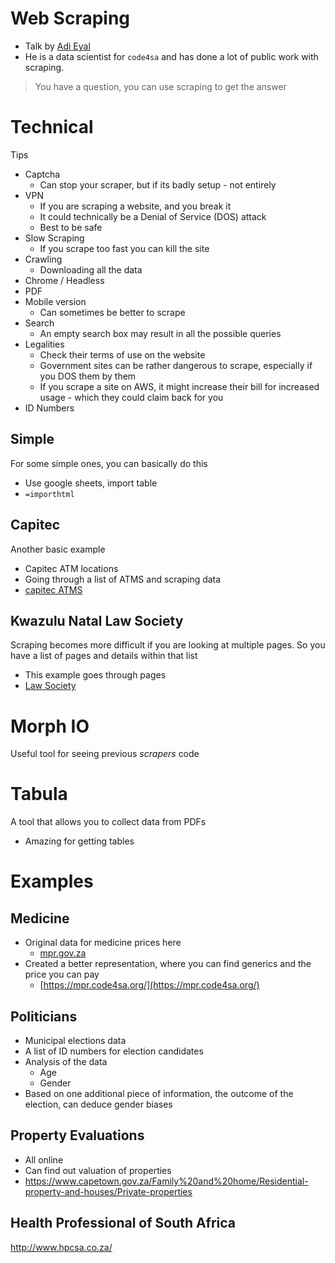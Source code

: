 # Web Scraping
* Talk by [Adi Eyal](https://github.com/adieyal)
* He is a data scientist for `code4sa` and has done a lot of public work with scraping.

> You have a question, you can use scraping to get the answer
# Technical
Tips
* Captcha
    * Can stop your scraper, but if its badly setup - not entirely
* VPN
    * If you are scraping a website, and you break it
    * It could technically be a Denial of Service (DOS) attack
    * Best to be safe
* Slow Scraping
    * If you scrape too fast you can kill the site
* Crawling
    * Downloading all the data
* Chrome / Headless
* PDF
* Mobile version
    * Can sometimes be better to scrape
* Search
    * An empty search box may result in all the possible queries
* Legalities
    * Check their terms of use on the website
    * Government sites can be rather dangerous to scrape, especially if you DOS them by them
    * If you scrape a site on AWS, it might increase their bill for increased usage - which they could claim back for you
* ID Numbers
## Simple
For some simple ones, you can basically do this
* Use google sheets, import table
* `=importhtml`
## Capitec
Another basic example
* Capitec ATM locations
* Going through a list of ATMS and scraping data
* [capitec ATMS](https://github.com/adieyal/capitec_atms)

## Kwazulu Natal Law Society
Scraping becomes more difficult if you are looking at multiple pages. So you have a list of pages and details within that list
* This example goes through pages
* [Law Society](https://github.com/adieyal/lawsoc)


# Morph IO
Useful tool for seeing previous *scrapers* code
# Tabula
A tool that allows you to collect data from PDFs
* Amazing for getting tables 

# Examples
## Medicine
* Original data for medicine prices here
    * [mpr.gov.za](http://mpr.gov.za/)
* Created a better representation, where you can find generics and the price you can pay
    * [https://mpr.code4sa.org/](https://mpr.code4sa.org/)

## Politicians
* Municipal elections data
* A list of ID numbers for election candidates
* Analysis of the data
    * Age 
    * Gender
* Based on one additional piece of information, the outcome of the election, can deduce gender biases

## Property Evaluations
* All online
* Can find out valuation of properties
* https://www.capetown.gov.za/Family%20and%20home/Residential-property-and-houses/Private-properties

## Health Professional of South Africa
http://www.hpcsa.co.za/